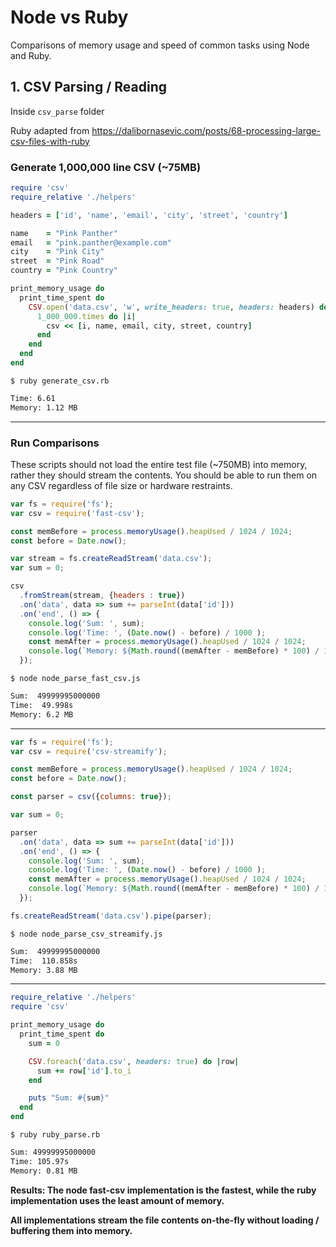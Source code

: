 # Node vs Ruby
Comparisons of memory usage and speed of common tasks using Node and Ruby.

## 1. CSV Parsing / Reading

Inside `csv_parse` folder

Ruby adapted from https://dalibornasevic.com/posts/68-processing-large-csv-files-with-ruby


### Generate 1,000,000 line CSV (~75MB)

```ruby
require 'csv'
require_relative './helpers'

headers = ['id', 'name', 'email', 'city', 'street', 'country']

name    = "Pink Panther"
email   = "pink.panther@example.com"
city    = "Pink City"
street  = "Pink Road"
country = "Pink Country"

print_memory_usage do
  print_time_spent do
    CSV.open('data.csv', 'w', write_headers: true, headers: headers) do |csv|
      1_000_000.times do |i|
        csv << [i, name, email, city, street, country]
      end
    end
  end
end
```

```$ ruby generate_csv.rb```
```bash
Time: 6.61
Memory: 1.12 MB
```

---

### Run Comparisons

These scripts should not load the entire test file (~750MB) into memory, rather they should stream the contents. You should be able to run them on any CSV regardless of file size or hardware restraints.

```javascript
var fs = require('fs');
var csv = require('fast-csv');

const memBefore = process.memoryUsage().heapUsed / 1024 / 1024;
const before = Date.now();

var stream = fs.createReadStream('data.csv');
var sum = 0;

csv
  .fromStream(stream, {headers : true})
  .on('data', data => sum += parseInt(data['id']))
  .on('end', () => {
    console.log('Sum: ', sum);
    console.log('Time: ', (Date.now() - before) / 1000 );
    const memAfter = process.memoryUsage().heapUsed / 1024 / 1024;
    console.log(`Memory: ${Math.round((memAfter - memBefore) * 100) / 100} MB`);
  });

```

```$ node node_parse_fast_csv.js```
```bash
Sum:  49999995000000
Time:  49.998s
Memory: 6.2 MB
```

---

```javascript
var fs = require('fs');
var csv = require('csv-streamify');

const memBefore = process.memoryUsage().heapUsed / 1024 / 1024;
const before = Date.now();

const parser = csv({columns: true});

var sum = 0;

parser
  .on('data', data => sum += parseInt(data['id']))
  .on('end', () => {
    console.log('Sum: ', sum);
    console.log('Time: ', (Date.now() - before) / 1000 );
    const memAfter = process.memoryUsage().heapUsed / 1024 / 1024;
    console.log(`Memory: ${Math.round((memAfter - memBefore) * 100) / 100} MB`);
  });

fs.createReadStream('data.csv').pipe(parser);
```

```$ node node_parse_csv_streamify.js```
```bash
Sum:  49999995000000
Time:  110.858s
Memory: 3.88 MB
```
---

```ruby
require_relative './helpers'
require 'csv'

print_memory_usage do
  print_time_spent do
    sum = 0

    CSV.foreach('data.csv', headers: true) do |row|
      sum += row['id'].to_i
    end

    puts "Sum: #{sum}"
  end
end
```

```$ ruby ruby_parse.rb```
```bash
Sum: 49999995000000
Time: 105.97s
Memory: 0.81 MB
```

**Results: The node fast-csv implementation is the fastest, while the ruby implementation uses the least amount of memory.**

**All implementations stream the file contents on-the-fly without loading / buffering them into memory.**
